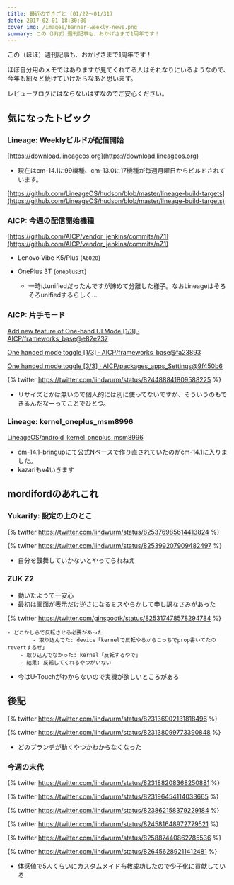 ```yaml
---
title: 最近のできごと (01/22～01/31)
date: 2017-02-01 18:30:00
cover_img: /images/banner-weekly-news.png
summary: この（ほぼ）週刊記事も、おかげさまで1周年です！
---
```


この（ほぼ）週刊記事も、おかげさまで1周年です！

<!--more-->

ほぼ自分用のメモではありますが見てくれてる人はそれなりにいるようなので、今年も細々と続けていけたらなあと思います。

レビューブログにはならないはずなのでご安心ください。

## 気になったトピック

### Lineage: Weeklyビルドが配信開始

[https://download.lineageos.org](https://download.lineageos.org)

- 現在はcm-14.1に99機種、cm-13.0に17機種が毎週月曜日からビルドされています。

[https://github.com/LineageOS/hudson/blob/master/lineage-build-targets](https://github.com/LineageOS/hudson/blob/master/lineage-build-targets)

### AICP: 今週の配信開始機種

[https://github.com/AICP/vendor_jenkins/commits/n7.1](https://github.com/AICP/vendor_jenkins/commits/n7.1)

- Lenovo Vibe K5/Plus (`A6020`)
- OnePlus 3T (`oneplus3t`)

    - 一時はunifiedだったんですが諦めて分離した様子。なおLineageはそろそろunifiedするらしく…

### AICP: 片手モード

[Add new feature of One-hand UI Mode [1/3] · AICP/frameworks_base@e82e237](https://github.com/AICP/frameworks_base/commit/e82e2375d8a99f74b4b8901e61237fd85562e2d1)

[One handed mode toggle [1/3] · AICP/frameworks_base@fa23893](https://github.com/AICP/frameworks_base/commit/fa2389341316004c4a08bd476e2a04cee37f3625)

[One handed mode toggle [3/3] · AICP/packages_apps_Settings@9f450b6](https://github.com/AICP/packages_apps_Settings/commit/9f450b60ab764be70c7d77a55342957ee0bcfe83)

{% twitter https://twitter.com/lindwurm/status/824488841809588225 %}

- リサイズとかは無いので個人的には別に使ってないですが、そういうのもできるんだなーってことでひとつ。

### Lineage: kernel_oneplus_msm8996

[LineageOS/android_kernel_oneplus_msm8996](https://github.com/LineageOS/android_kernel_oneplus_msm8996/commits/cm-14.1)

- cm-14.1-bringupにて公式Nベースで作り直されていたのがcm-14.1に入りました。
- kazariもv4いきます

## mordifordのあれこれ

### Yukarify: 設定の上のとこ

{% twitter https://twitter.com/lindwurm/status/825376985614413824 %}

{% twitter https://twitter.com/lindwurm/status/825399207909482497 %}


- 自分を鼓舞していかないとやってられねえ

### ZUK Z2

- 動いたようで一安心
- 最初は画面が表示だけ逆さになるミスやらかして申し訳なさみがあった

{% twitter https://twitter.com/ginspootk/status/825317478578294784 %}

    - どこかしらで反転させる必要があった
            - 取り込んでた: device「kernelで反転やるからこっちでprop書いてたのrevertするぜ」
        - 取り込んでなかった: kernel「反転するやで」
        - 結果: 反転してくれるやつがいない
- 今はU-Touchがわからないので実機が欲しいところがある

## 後記

{% twitter https://twitter.com/lindwurm/status/823136902131818496 %}

{% twitter https://twitter.com/lindwurm/status/823138099773390848 %}

- どのブランチが動くやつかわからなくなった

### 今週の末代

{% twitter https://twitter.com/lindwurm/status/823188208368250881 %}

{% twitter https://twitter.com/lindwurm/status/823196454114033665 %}

{% twitter https://twitter.com/lindwurm/status/823862158379229184 %}

{% twitter https://twitter.com/lindwurm/status/824581648972779521 %}

{% twitter https://twitter.com/lindwurm/status/825887440862785536 %}

{% twitter https://twitter.com/lindwurm/status/826456289211412481 %}

- 体感値で5人くらいにカスタムメイド布教成功したので少子化に貢献している
